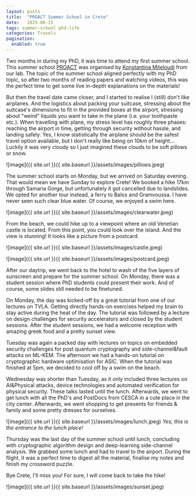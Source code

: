 ```yaml
---
layout: posts
title:  "PROACT Summer School in Crete"
date:   2025-06-15
tags: summer-school phd-life
categories: Travels
pagination:
  enabled: true
---
```


Two months in during my PhD, it was time to attend my first summer school. This summer school [PROACT](https://proact-school.cs.ru.nl) was organised by [Konstantina Miteloudi](https://www.cs.ru.nl/~kmiteloudi/) from our lab. The topic of the summer school aligned perfectly with my PhD topic, so after two months of reading papers and watching videos, this was the perfect time to get some live in-depth explanations on the materials! 

But then the travel date came closer, and I started to realise I (still) don't like airplanes. And the logistics about packing your suitcase, stressing about the suitcase's dimensions to fit in the provided boxes at the airport, stressing about "weird" liquids you want to take in the plane (i.e. your toothpaste etc.). When travelling with plane, my stress level has roughly three phases: reaching the airport in time, getting through security without hassle, and landing safely. Yes, I know statistically the airplane should be the safest travel option available, but I don't really like being on 10km of height... Luckily it was very cloudy so I just imagined these clouds to be soft pillows or snow.

![image]({{ site.url }}{{ site.baseurl }}/assets/images/pillows.jpeg) 

The summer school starts on Monday, but we arrived on Saturday evening. That would mean we have Sunday to explore Crete! We booked a hike 17km through Samaria Gorge, but unfortunately it got cancelled due to landslides. We opted for another tour instead, a ferry to Balos and Gramvoussa. I have never seen such clear blue water. Of course, we enjoyed a swim here.

![image]({{ site.url }}{{ site.baseurl }}/assets/images/clearwater.jpeg) 

From the beach, we could hike up to a viewpoint where an old Venetian castle is located. From this point, you could look over the island. And the view is stunning! It looks like a picture from a postcard. 

![image]({{ site.url }}{{ site.baseurl }}/assets/images/castle.jpeg) 

![image]({{ site.url }}{{ site.baseurl }}/assets/images/postcard.jpeg) 

After our daytrip, we went back to the hotel to wash of the five layers of sunscreen and prepare for the summer school. On Monday, there was a student session where PhD students could present their work. And of course, some slides still needed to be finetuned. 

On Monday, the day was kicked-off by a great tutorial from one of our lectures on TVLA. Getting directly hands-on exercises helped my brain to stay active during the heat of the day. The tutorial was followed by a lecture on design challenges for security accelerators and closed by the student sessions. After the student sessions, we had a welcome reception with amazing greek food and a pretty sunset view. 

Tuesday was again a packed day with lectures on topics on embedded security challenges for post quantum cryptography and side-channel&fault attacks on ML-KEM. The afternoon we had a hands-on tutorial on cryptographic hardware optimisation for ASIC. When the tutorial was finished at 5pm, we decided to cool off by a swim on the beach. 

Wednesday was shorter than Tuesday, as it only included three lectures on AI&Physical attacks, device technologies and automated verification for physical security. These talks lasted until the lunch. Afterwards, we went to get lunch with all the PhD's and PostDocs from CESCA in a cute place in the city center. Afterwards, we went shopping to get presents for friends & family and some pretty dresses for ourselves.

![image]({{ site.url }}{{ site.baseurl }}/assets/images/lunch.jpeg) 
<i>Yes, this is the entrance to the lunch place!</i>

Thursday was the last day of the summer school until lunch, concluding with cryptographic algorithm design and deep-learning side-channel analysis. We grabbed some lunch and had to travel to the airport. During the flight, it was a perfect time to digest all the material, finalise my notes and finish my crossword puzzle.

Bye Crete, I'll miss you! For sure, I will come back to take the hike! 

![image]({{ site.url }}{{ site.baseurl }}/assets/images/sunset.jpeg) 
